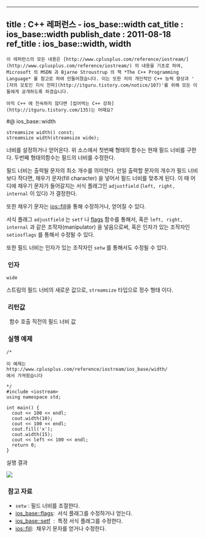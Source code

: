 ----------------
title : C++ 레퍼런스 - ios_base::width
cat_title :  ios_base::width
publish_date : 2011-08-18
ref_title : ios_base::width, width
--------------



```warning
이 레퍼런스의 모든 내용은 [http://www.cplusplus.com/reference/iostream/](http://www.cplusplus.com/reference/iostream/) 의 내용을 기초로 하여, Microsoft 의 MSDN 과 Bjarne Stroustrup 의 책 *The C++ Programming Language* 를 참고로 하여 만들어졌습니다. 이는 또한 저의 개인적인 C++ 능력 향상과 ' [저의 모토인 지식 전파](http://itguru.tistory.com/notice/107)'를 위해 모든 이들에게 공개하도록 하겠습니다.
```

```info-text
아직 C++ 에 친숙하지 않다면 [씹어먹는 C++ 강좌](http://itguru.tistory.com/135)는 어때요?
```

#@ ios_base::width

```cpp-formatted
streamsize width() const;
streamsize width(streamsize wide);
```


너비를 설정하거나 얻어온다.
위 소스에서 첫번째 형태의 함수는 현재 필드 너비를 구한다.
두번째 형태의함수는 필드의 너비를 수정한다.

필드 너비는 출력될 문자의 최소 개수를 의미한다. 만일 출력할 문자의 개수가 필드 너비보다 작다면, 채우기 문자(fill character) 을 넣어서 필드 너비를 맞추게 된다. 이 때 어디에 채우기 문자가 들어갈지는 서식 플래그인 `adjustfield` (`left, right, internal` 이 있다) 가 결정한다.

또한 채우기 문자는 [ios::fill](http://itguru.tistory.com/181)을 통해 수정하거나, 얻어질 수 있다.

서식 플래그 `adjustfield` 는 `setf` 나 [flags](http://itguru.tistory.com/153) 함수를 통해서, 혹은 `left, right, internal` 과 같은 조작자(manipulator) 을 넣음으로써, 혹은 인자가 있는 조작자인 `setiosflags` 를 통해서 수정될 수 있다.

또한 필드 너비는 인자가 있는 조작자인 `setw` 를 통해서도 수정될 수 있다.


###  인자


`wide`

스트림의 필드 너비의 새로운 값으로, `streamsize` 타입으로 정수 형태 이다.



###  리턴값


  함수 호출 직전의 필드 너비 값



###  실행 예제




```cpp-formatted
/*

이 예제는
http://www.cplusplus.com/reference/iostream/ios_base/width/
에서 가져왔습니다

*/
#include <iostream>
using namespace std;

int main() {
  cout << 100 << endl;
  cout.width(10);
  cout << 100 << endl;
  cout.fill('x');
  cout.width(15);
  cout << left << 100 << endl;
  return 0;
}
```


실행 결과


![](http://img1.daumcdn.net/thumb/R1920x0/?fname=http%3A%2F%2Fcfile23.uf.tistory.com%2Fimage%2F205F6A374E4BF4E1335046)




###  참고 자료


* `setw` : 필드 너비를 조절한다.
*  [ios_base::flags](http://itguru.tistory.com/153):  서식 플래그를 수정하거나 얻는다.
*  [ios_base::setf](http://itguru.tistory.com/155)  :  특정 서식 플래그를 수정한다.
*  [ios::fill](http://itguru.tistory.com/181):  채우기 문자를 얻거나 수정한다.
